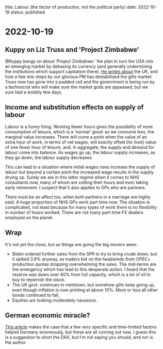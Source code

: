 title: Labour (the factor of production, not the political party)
date: 2022-10-19
status: published

# 2022-10-19

## Kuppy on Liz Truss and 'Project Zimbabwe'
@Kuppy bangs on about 'Project Zimbabwe:' the plan to turn the USA into an emerging market by debasing its currency (and generally undermining the institutions which support capitalism there). 
[He writes about](https://adventuresincapitalism.com/2022/10/16/are-dms-now-ems/) the UK, and how a few mis-steps by our glorious PM has destabilized the gilts market.
Truss now has gone into a padded cell and the government is being run by a technocrat who will make sure the market gods are appeased, but we sure had a wobbly few days.

## Income and substitution effects on supply of labour

Labour is a funny thing. Working fewer hours gives the possibility of more consumption of leisure, which is a 'normal' good: as we consume less, the marginal value increases. There will come a point when the value of an extra hour of work, in terms of net wages, will exactly offset the (lost) value of one fewer hour of leisure, and, in aggregate, the supply and demand for labour come into balance. 
As wages go up, the labour supply increases, as they go down, the labour supply decreases. 

This can lead to a situation where initial wages rises increase the supply of labour but beyond a certain point the increased wage results in the supply drying up. Surely we are in this latter regime when it comes to NHS consultants now, many of whom are cutting their hours and even taking early retirement.  I suspect that it also applies to GPs who are partners.

There must be an affect too, when both partners in a marriage are highly paid. A huge proportion of NHS GPs work part time now. The situation is complicated, not least because for many types of work there is no flexibility in number of hours worked. There are not many part-time FX dealers employed on the planet.

## Wrap
It's not yet the close, but as things are going the big movers were:
- Biden ordered further sales from the SPR to try to bring crude down, but it spiked 3.9% anyway, as traders bet on the headwinds from OPEC+ production quotas dropping overwhelming the sales. The mid-terms are the emergency which has lead to this desperate action. I heard that the reserve was down over 40% from full capacity, which is a lot of oil to buy to replenish the stock.
- The UK govt. continues in meltdown, but somehow gilts keep going up, even though inflation is now printing at above 10%. More or less all other bonds continued to fall,
- Equities are looking moderately nauseous. 

## German economic miracle?
[This article](https://www.thelykeion.com/middlestanding-together/?ref=Lykeion-newsletter) makes the case that a few very specific and time-limited factors helped Germany enormously, but these are all running out now. I guess this is a suggestion to short the DAX, but I'm not saying you should, and nor is the author.
